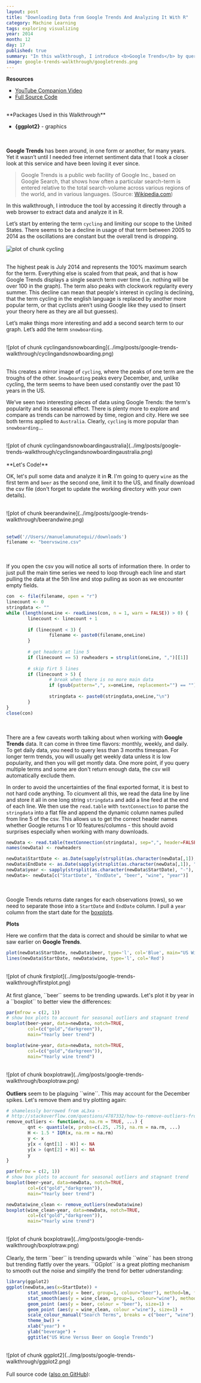 ```yaml
---
layout: post
title: "Downloading Data from Google Trends And Analyzing It With R" 
category: Machine Learning
tags: exploring visualizing
year: 2014
month: 12
day: 17
published: true
summary: "In this walkthrough, I introduce <b>Google Trends</b> by queriying it directly through the web, downloading a comma-delimited file of the results, and analyzing it in R."
image: google-trends-walkthrough/googletrends.png
---
```


**Resources**
<ul>
<li type="square"><a href="https://www.youtube.com/user/mamunate/videos" target='_blank'>YouTube Companion Video</a></li>
<li type="square"><a href="#sourcecode">Full Source Code</a></li>
</ul>
<BR>
**Packages Used in this Walkthrough**

<ul>
        <li type="square"><b>{ggplot2}</b> - graphics</li>
</ul>

<BR><BR>
<b>Google Trends</b> has been around, in one form or another, for many years. Yet it wasn’t until I needed free internet sentiment data that I took a closer look at this service and have been loving it ever since.

<blockquote>Google Trends is a public web facility of Google Inc., based on Google Search, that shows how often a particular search-term is entered relative to the total search-volume across various regions of the world, and in various languages. (Source: <a href='http://en.wikipedia.org/wiki/Google_Trends' target='_blank'>Wikipedia.com</a>)</blockquote>

In this walkthrough, I introduce the tool by accessing it directly through a web browser to extract data and analyze it in R.

Let’s start by entering the term ``cycling`` and limiting our scope to the United States. There seems to be a decline in usage of that term between 2005 to 2014 as the oscillations are constant but the overall trend is dropping. 
<BR><BR>
![plot of chunk cycling](../img/posts/google-trends-walkthrough/cycling.png) 
<BR><BR>

The highest peak is July 2014 and represents the 100% maximum search for the term. Everything else is scaled from that peak, and that is how Google Trends displays a single search term over time (i.e. nothing will be over 100 in the graph). The term also peaks with clockwork regularity every summer. This decline can mean that people's interest in cycling is declining, that the term cycling in the english language is replaced by another more popular term, or that cyclists aren’t using Google like they used to (insert your theory here as they are all but guesses). 

Let’s make things more interesting and add a second search term to our graph. Let’s add the term ``snowboarding``.

<BR>
![plot of chunk cyclingandsnowboarding](../img/posts/google-trends-walkthrough/cyclingandsnowboarding.png) 
<BR><BR>

This creates a mirror image of ``cycling``, where the peaks of one term are the troughs of the other. ``Snowboarding`` peaks every December, and, unlike cycling, the term seems to have been used constantly over the past 10 years in the US.

We’ve seen two interesting pieces of data using Google Trends: the term's popularity and its seasonal effect. There is plenty more to explore and compare as trends can be narrowed by time, region and city. Here we see both terms applied to ``Australia``. Clearly, ``cycling`` is more popular than ``snowboarding``...

<BR>
![plot of chunk cyclingandsnowboardingaustralia](../img/posts/google-trends-walkthrough/cyclingandsnowboardingaustralia.png) 
<BR><BR>
**Let's Code!**

OK, let's pull some data and analyze it in <b>R</b>. I'm going to query ``wine`` as the first term and ``beer`` as the second one, limit it to the US, and finally download the csv file (don't forget to update the working directory with your own details).

<BR>
![plot of chunk beerandwine](../img/posts/google-trends-walkthrough/beerandwine.png) 
<BR><BR>

```r
setwd('//Users//manuelamunategui//downloads')
filename <- "beervswine.csv"
```
<BR><BR>
If you open the csv you will notice all sorts of information there. In order to just pull the main time series we need to loop through each line and start pulling the data at the 5th line and stop pulling as soon as we encounter empty fields. 


```r
con  <- file(filename, open = "r")
linecount <- 0
stringdata <- ""
while (length(oneLine <- readLines(con, n = 1, warn = FALSE)) > 0) {
        linecount <- linecount + 1
        
        if (linecount < 3) {
                filename <- paste0(filename,oneLine)     
        }
        
        # get headers at line 5
        if (linecount == 5) rowheaders = strsplit(oneLine, ",")[[1]]
        
        # skip firt 5 lines
        if (linecount > 5) {
                # break when there is no more main data
                if (gsub(pattern=",", x=oneLine, replacement="") == "") break
                
                stringdata <- paste0(stringdata,oneLine,"\n")
        }
}
close(con)
```
<br><br>
There are a few caveats worth talking about when working with <b>Google Trends</b> data. It can come in three time flavors: monthly, weekly, and daily. To get daily data, you need to query less than 3 months timespan. For longer term trends, you will usually get weekly data unless it is low popularity, and then you will get montly data. One more point, if you query multiple terms and some are don't return enough data, the csv will automatically exclude them.

In order to avoid the uncertainties of the final exported format, it is best to not hard code anything. To cicumvent all this, we read the data line by line and store it all in one long string ``stringdata`` and add a line feed at the end of each line. We then use the ``read.table`` with ``textConnection`` to parse the ``stringdata`` into a flat file and append the dynamic column names pulled from line 5 of the csv. This allows us to get the correct header names whether Google returns 1 or 10 features/columns - this should avoid surprises especially when working with many downloads.


```r
newData <- read.table(textConnection(stringdata), sep=",", header=FALSE, stringsAsFactors = FALSE)
names(newData) <- rowheaders

newData$StartDate <- as.Date(sapply(strsplit(as.character(newData[,1]), " - "), `[`, 1))
newData$EndDate <- as.Date(sapply(strsplit(as.character(newData[,1]), " - "), `[`, 2))
newData$year <- sapply(strsplit(as.character(newData$StartDate), "-"), `[`, 1)
newData<- newData[c("StartDate", "EndDate", "beer", "wine", "year")]
```
<br><br>
Google Trends returns date ranges for each observations (rows), so we need to separate those into a ``StartDate`` and ``EndDate`` column. I pull a ``year`` column from the start date for the <a href='http://stat.ethz.ch/R-manual/R-patched/library/graphics/html/boxplot.html' target='_blank'>boxplots</a>.

**Plots**

Here we confirm that the data is correct and should be similar to what we saw earlier on <b>Google Trends</b>.

```r
plot(newData$StartDate, newData$beer, type='l', col='Blue', main="US Wine vs Beer on Google Trends", xlab="year", ylab="beverage")
lines(newData$StartDate, newData$wine, type='l', col='Red')
```
<BR>
![plot of chunk firstplot](../img/posts/google-trends-walkthrough/firstplot.png) 
<BR><BR>
At first glance, ``beer`` seems to be trending upwards. Let's plot it by year in a ``boxplot`` to better view the differences:


```r
par(mfrow = c(2, 1))
# show box plots to account for seasonal outliers and stagnant trend
boxplot(beer~year, data=newData, notch=TRUE,
        col=(c("gold","darkgreen")),
        main="Yearly beer trend")

boxplot(wine~year, data=newData, notch=TRUE,
        col=(c("gold","darkgreen")),
        main="Yearly wine trend")
```

<BR>
![plot of chunk boxplotraw](../img/posts/google-trends-walkthrough/boxplotraw.png) 
<BR><BR>
<b>Outliers</b> seem to be plaguing ``wine``. This may account for the December spikes. Let's remove them and try plotting again:

```r
# shamelessly borrowed from aL3xa -
# http://stackoverflow.com/questions/4787332/how-to-remove-outliers-from-a-dataset
remove_outliers <- function(x, na.rm = TRUE, ...) {
        qnt <- quantile(x, probs=c(.25, .75), na.rm = na.rm, ...)
        H <- 1.5 * IQR(x, na.rm = na.rm)
        y <- x
        y[x < (qnt[1] - H)] <- NA
        y[x > (qnt[2] + H)] <- NA
        y
}

par(mfrow = c(2, 1))
# show box plots to account for seasonal outliers and stagnant trend
boxplot(beer~year, data=newData, notch=TRUE,
        col=(c("gold","darkgreen")),
        main="Yearly beer trend")

newData$wine_clean <- remove_outliers(newData$wine)
boxplot(wine_clean~year, data=newData, notch=TRUE,
        col=(c("gold","darkgreen")),
        main="Yearly wine trend")
```

<BR>
![plot of chunk boxplotraw](../img/posts/google-trends-walkthrough/boxplotraw.png) 
<BR><BR>
Clearly, the term ``beer`` is trending upwards while ``wine`` has been strong but trending flattly over the years. ``GGplot`` is a great plotting mechanism to smooth out the noise and simplify the trend for better udnerstanding:


```r
library(ggplot2)
ggplot(newData,aes(x=StartDate)) +
        stat_smooth(aes(y = beer, group=1, colour="beer"), method=lm, formula = y ~ poly(x,1), level=0.95) +
        stat_smooth(aes(y = wine_clean, group=1, colour="wine"), method=lm, formula = y ~ poly(x,2), level=0.95) +
        geom_point (aes(y = beer, colour = "beer"), size=1) +
        geom_point (aes(y = wine_clean, colour ="wine"), size=1) +
        scale_colour_manual("Search Terms", breaks = c("beer", "wine"), values = c("blue","red")) +
        theme_bw() +
        xlab("year") +
        ylab("beverage") +
        ggtitle("US Wine Versus Beer on Google Trends")
```

<BR>
![plot of chunk ggplot2](../img/posts/google-trends-walkthrough/ggplot2.png) 
<BR><BR>      
<a id="sourcecode">Full source code (<a href='https://github.com/amunategui/' target='_blank'>also on GitHub</a>)</a>:

```r

```
